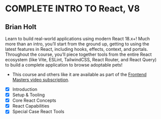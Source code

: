 # COMPLETE INTRO TO React, V8

## Brian Holt

 Learn to build real-world applications using modern React 18.x+! Much more than an intro, you’ll start from the ground up, getting to using the latest features in React, including hooks, effects, context, and portals. Throughout the course, you’ll piece together tools from the entire React ecosystem (like Vite, ESLint, TailwindCSS, React Router, and React Query) to build a complete application to browse adoptable pets!

* This course and others like it are available as part of the [Frontend Masters video subscription](https://frontendmasters.com/courses/complete-react-v8/).

- [x] Introduction
- [x] Setup & Tooling
- [x] Core React Concepts
- [x] React Capabilities
- [x] Special Case React Tools